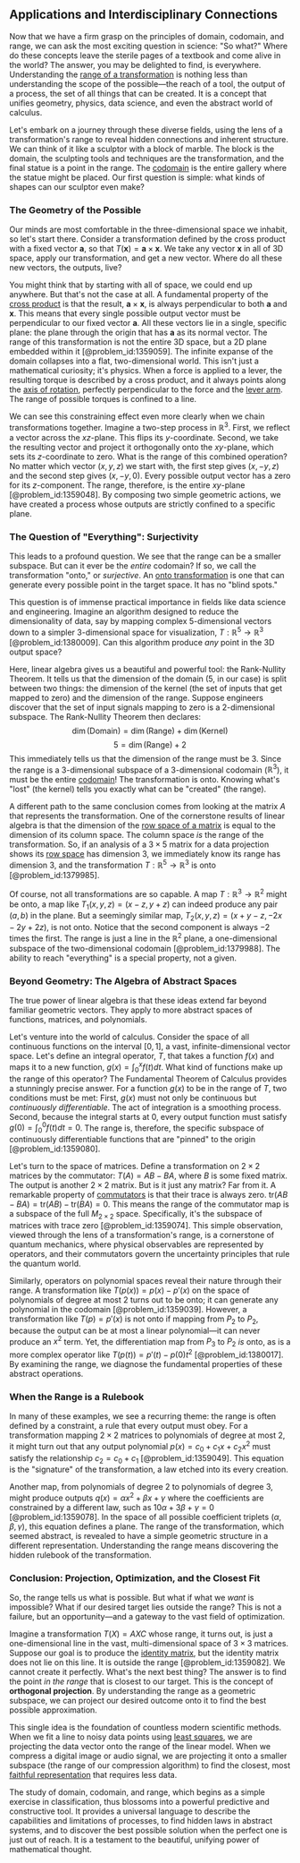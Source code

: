 ## Applications and Interdisciplinary Connections

Now that we have a firm grasp on the principles of domain, codomain, and range, we can ask the most exciting question in science: "So what?" Where do these concepts leave the sterile pages of a textbook and come alive in the world? The answer, you may be delighted to find, is everywhere. Understanding the [range of a transformation](@article_id:154783) is nothing less than understanding the scope of the possible—the reach of a tool, the output of a process, the set of all things that can be created. It is a concept that unifies geometry, physics, data science, and even the abstract world of calculus.

Let's embark on a journey through these diverse fields, using the lens of a transformation's range to reveal hidden connections and inherent structure. We can think of it like a sculptor with a block of marble. The block is the domain, the sculpting tools and techniques are the transformation, and the final statue is a point in the range. The [codomain](@article_id:138842) is the entire gallery where the statue might be placed. Our first question is simple: what kinds of shapes can our sculptor even make?

### The Geometry of the Possible

Our minds are most comfortable in the three-dimensional space we inhabit, so let's start there. Consider a transformation defined by the cross product with a fixed vector $\mathbf{a}$, so that $T(\mathbf{x}) = \mathbf{a} \times \mathbf{x}$. We take any vector $\mathbf{x}$ in all of 3D space, apply our transformation, and get a new vector. Where do all these new vectors, the outputs, live?

You might think that by starting with all of space, we could end up anywhere. But that's not the case at all. A fundamental property of the [cross product](@article_id:156255) is that the result, $\mathbf{a} \times \mathbf{x}$, is always perpendicular to both $\mathbf{a}$ and $\mathbf{x}$. This means that every single possible output vector must be perpendicular to our fixed vector $\mathbf{a}$. All these vectors lie in a single, specific plane: the plane through the origin that has $\mathbf{a}$ as its normal vector. The range of this transformation is not the entire 3D space, but a 2D plane embedded within it [@problem_id:1359059]. The infinite expanse of the domain collapses into a flat, two-dimensional world. This isn't just a mathematical curiosity; it's physics. When a force is applied to a lever, the resulting torque is described by a cross product, and it always points along the [axis of rotation](@article_id:186600), perfectly perpendicular to the force and the [lever arm](@article_id:162199). The range of possible torques is confined to a line.

We can see this constraining effect even more clearly when we chain transformations together. Imagine a two-step process in $\mathbb{R}^3$. First, we reflect a vector across the $xz$-plane. This flips its $y$-coordinate. Second, we take the resulting vector and project it orthogonally onto the $xy$-plane, which sets its $z$-coordinate to zero. What is the range of this combined operation? No matter which vector $(x, y, z)$ we start with, the first step gives $(x, -y, z)$ and the second step gives $(x, -y, 0)$. Every possible output vector has a zero for its $z$-component. The range, therefore, is the entire $xy$-plane [@problem_id:1359048]. By composing two simple geometric actions, we have created a process whose outputs are strictly confined to a specific plane.

### The Question of "Everything": Surjectivity

This leads to a profound question. We see that the range can be a smaller subspace. But can it ever be the *entire* codomain? If so, we call the transformation "onto," or *surjective*. An [onto transformation](@article_id:154432) is one that can generate every possible point in the target space. It has no "blind spots."

This question is of immense practical importance in fields like data science and engineering. Imagine an algorithm designed to reduce the dimensionality of data, say by mapping complex 5-dimensional vectors down to a simpler 3-dimensional space for visualization, $T: \mathbb{R}^5 \to \mathbb{R}^3$ [@problem_id:1380009]. Can this algorithm produce *any* point in the 3D output space?

Here, linear algebra gives us a beautiful and powerful tool: the Rank-Nullity Theorem. It tells us that the dimension of the domain (5, in our case) is split between two things: the dimension of the kernel (the set of inputs that get mapped to zero) and the dimension of the range. Suppose engineers discover that the set of input signals mapping to zero is a 2-dimensional subspace. The Rank-Nullity Theorem then declares:
$$
\dim(\text{Domain}) = \dim(\text{Range}) + \dim(\text{Kernel})
$$
$$
5 = \dim(\text{Range}) + 2
$$
This immediately tells us that the dimension of the range must be $3$. Since the range is a 3-dimensional subspace of a 3-dimensional codomain ($\mathbb{R}^3$), it must be the entire [codomain](@article_id:138842)! The transformation is onto. Knowing what's "lost" (the kernel) tells you exactly what can be "created" (the range).

A different path to the same conclusion comes from looking at the matrix $A$ that represents the transformation. One of the cornerstone results of linear algebra is that the dimension of the [row space of a matrix](@article_id:153982) is equal to the dimension of its column space. The column space *is* the range of the transformation. So, if an analysis of a $3 \times 5$ matrix for a data projection shows its [row space](@article_id:148337) has dimension 3, we immediately know its range has dimension 3, and the transformation $T: \mathbb{R}^5 \to \mathbb{R}^3$ is onto [@problem_id:1379985].

Of course, not all transformations are so capable. A map $T: \mathbb{R}^3 \to \mathbb{R}^2$ might be onto, a map like $T_1(x, y, z) = (x - z, y + z)$ can indeed produce any pair $(a, b)$ in the plane. But a seemingly similar map, $T_2(x, y, z) = (x + y - z, -2x - 2y + 2z)$, is not onto. Notice that the second component is always $-2$ times the first. The range is just a line in the $\mathbb{R}^2$ plane, a one-dimensional subspace of the two-dimensional codomain [@problem_id:1379988]. The ability to reach "everything" is a special property, not a given.

### Beyond Geometry: The Algebra of Abstract Spaces

The true power of linear algebra is that these ideas extend far beyond familiar geometric vectors. They apply to more abstract spaces of functions, matrices, and polynomials.

Let's venture into the world of calculus. Consider the space of all continuous functions on the interval $[0,1]$, a vast, infinite-dimensional vector space. Let's define an integral operator, $T$, that takes a function $f(x)$ and maps it to a new function, $g(x) = \int_0^x f(t) dt$. What kind of functions make up the range of this operator? The Fundamental Theorem of Calculus provides a stunningly precise answer. For a function $g(x)$ to be in the range of $T$, two conditions must be met: First, $g(x)$ must not only be continuous but *continuously differentiable*. The act of integration is a smoothing process. Second, because the integral starts at 0, every output function must satisfy $g(0) = \int_0^0 f(t) dt = 0$. The range is, therefore, the specific subspace of continuously differentiable functions that are "pinned" to the origin [@problem_id:1359080].

Let's turn to the space of matrices. Define a transformation on $2 \times 2$ matrices by the commutator: $T(A) = AB - BA$, where $B$ is some fixed matrix. The output is another $2 \times 2$ matrix. But is it just any matrix? Far from it. A remarkable property of [commutators](@article_id:158384) is that their trace is always zero. $\text{tr}(AB - BA) = \text{tr}(AB) - \text{tr}(BA) = 0$. This means the range of the commutator map is a subspace of the full $M_{2 \times 2}$ space. Specifically, it's the subspace of matrices with trace zero [@problem_id:1359074]. This simple observation, viewed through the lens of a transformation's range, is a cornerstone of quantum mechanics, where physical observables are represented by operators, and their commutators govern the uncertainty principles that rule the quantum world.

Similarly, operators on polynomial spaces reveal their nature through their range. A transformation like $T(p(x)) = p(x) - p'(x)$ on the space of polynomials of degree at most 2 turns out to be onto; it can generate any polynomial in the codomain [@problem_id:1359039]. However, a transformation like $T(p)=p'(x)$ is not onto if mapping from $P_2$ to $P_2$, because the output can be at most a linear polynomial—it can never produce an $x^2$ term. Yet, the differentiation map from $P_3$ to $P_2$ *is* onto, as is a more complex operator like $T(p(t)) = p'(t) - p(0)t^2$ [@problem_id:1380017]. By examining the range, we diagnose the fundamental properties of these abstract operations.

### When the Range is a Rulebook

In many of these examples, we see a recurring theme: the range is often defined by a constraint, a rule that every output must obey. For a transformation mapping $2 \times 2$ matrices to polynomials of degree at most 2, it might turn out that any output polynomial $p(x) = c_0 + c_1x + c_2x^2$ must satisfy the relationship $c_2 = c_0 + c_1$ [@problem_id:1359049]. This equation is the "signature" of the transformation, a law etched into its every creation.

Another map, from polynomials of degree 2 to polynomials of degree 3, might produce outputs $q(x) = \alpha x^2 + \beta x + \gamma$ where the coefficients are constrained by a different law, such as $10\alpha + 3\beta + \gamma = 0$ [@problem_id:1359078]. In the space of all possible coefficient triplets $(\alpha, \beta, \gamma)$, this equation defines a plane. The range of the transformation, which seemed abstract, is revealed to have a simple geometric structure in a different representation. Understanding the range means discovering the hidden rulebook of the transformation.

### Conclusion: Projection, Optimization, and the Closest Fit

So, the range tells us what is possible. But what if what we *want* is impossible? What if our desired target lies outside the range? This is not a failure, but an opportunity—and a gateway to the vast field of optimization.

Imagine a transformation $T(X) = AXC$ whose range, it turns out, is just a one-dimensional line in the vast, multi-dimensional space of $3 \times 3$ matrices. Suppose our goal is to produce the [identity matrix](@article_id:156230), but the identity matrix does not lie on this line. It is outside the range [@problem_id:1359082]. We cannot create it perfectly. What's the next best thing? The answer is to find the point *in the range* that is closest to our target. This is the concept of **orthogonal projection**. By understanding the range as a geometric subspace, we can project our desired outcome onto it to find the best possible approximation.

This single idea is the foundation of countless modern scientific methods. When we fit a line to noisy data points using [least squares](@article_id:154405), we are projecting the data vector onto the range of the linear model. When we compress a digital image or audio signal, we are projecting it onto a smaller subspace (the range of our compression algorithm) to find the closest, most [faithful representation](@article_id:144083) that requires less data.

The study of domain, codomain, and range, which begins as a simple exercise in classification, thus blossoms into a powerful predictive and constructive tool. It provides a universal language to describe the capabilities and limitations of processes, to find hidden laws in abstract systems, and to discover the best possible solution when the perfect one is just out of reach. It is a testament to the beautiful, unifying power of mathematical thought.